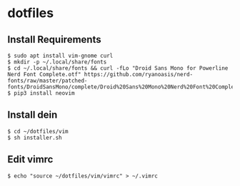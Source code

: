 # dotfiles

## Install Requirements
```
$ sudo apt install vim-gnome curl
$ mkdir -p ~/.local/share/fonts
$ cd ~/.local/share/fonts && curl -fLo "Droid Sans Mono for Powerline Nerd Font Complete.otf" https://github.com/ryanoasis/nerd-fonts/raw/master/patched-fonts/DroidSansMono/complete/Droid%20Sans%20Mono%20Nerd%20Font%20Complete.otf
$ pip3 install neovim
```

## Install dein
```
$ cd ~/dotfiles/vim
$ sh installer.sh
```

## Edit vimrc
```
$ echo "source ~/dotfiles/vim/vimrc" > ~/.vimrc
```
